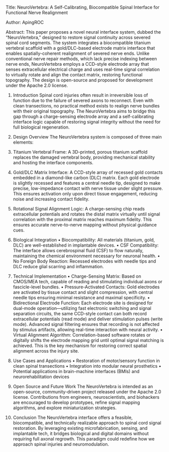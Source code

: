 Title:
NeuroVertebra: A Self-Calibrating, Biocompatible Spinal Interface for Functional Nerve Realignment

Author: ApingROC 

Abstract:
This paper proposes a novel neural interface system, dubbed the “NeuroVertebra,” designed to restore signal continuity across severed spinal cord segments. The system integrates a biocompatible titanium vertebral scaffold with a gold/DLC-based electrode matrix interface that enables spatially-coherent realignment of severed nerve ends. Unlike conventional nerve repair methods, which lack precise indexing between nerve ends, NeuroVertebra employs a CCD-style electrode array that senses extracellular electrical charge and uses real-time signal correlation to virtually rotate and align the contact matrix, restoring functional topography. The design is open-source and proposed for development under the Apache 2.0 license.



1. Introduction
Spinal cord injuries often result in irreversible loss of function due to the failure of severed axons to reconnect. Even with clean transections, no practical method exists to realign nerve bundles with their original topography. The NeuroVertebra aims to bridge this gap through a charge-sensing electrode array and a self-calibrating interface logic capable of restoring signal integrity without the need for full biological regeneration.

2. Design Overview
The NeuroVertebra system is composed of three main elements:
1. Titanium Vertebral Frame: A 3D-printed, porous titanium scaffold replaces the damaged vertebral body, providing mechanical stability and hosting the interface components.
2. Gold/DLC Matrix Interface: A CCD-style array of recessed gold contacts embedded in a diamond-like carbon (DLC) matrix. Each gold electrode is slightly recessed and features a central needle tip, designed to make precise, low-impedance contact with nerve tissue under slight pressure. This ensures activation only upon direct tissue engagement, reducing noise and increasing contact fidelity.
3. Rotational Signal Alignment Logic: A charge-sensing chip reads extracellular potentials and rotates the distal matrix virtually until signal correlation with the proximal matrix reaches maximum fidelity. This ensures accurate nerve-to-nerve mapping without physical guidance cues.

3. Biological Integration
• Biocompatibility: All materials (titanium, gold, DLC) are well-established in implantable devices.
• CSF Compatibility: The interface allows cerebrospinal fluid (CSF) to flow naturally, maintaining the chemical environment necessary for neuronal health.
• No Foreign Body Reaction: Recessed electrodes with needle tips and DLC reduce glial scarring and inflammation.

4. Technical Implementation
• Charge-Sensing Matrix: Based on CMOS/MEA tech, capable of reading and stimulating individual axons or fascicle-level bundles.
• Pressure-Activated Contacts: Gold electrodes are activated by tissue contact and slight compression, with central needle tips ensuring minimal resistance and maximal specificity.
• Bidirectional Electrode Function: Each electrode site is designed for dual-mode operation—utilizing fast electronic switching and signal separation circuits, the same CCD-style contact can both record extracellular potentials (read mode) and deliver stimulation pulses (write mode). Advanced signal filtering ensures that recording is not affected by stimulus artifacts, allowing real-time interaction with neural activity.
• Virtual Alignment Algorithm: Correlation-based software rotates or digitally shifts the electrode mapping grid until optimal signal matching is achieved. This is the key mechanism for restoring correct spatial alignment across the injury site.

5. Use Cases and Applications
• Restoration of motor/sensory function in clean spinal transections
• Integration into modular neural prosthetics
• Potential applications in brain-machine interfaces (BMIs) and neurorehabilitation devices

6. Open Source and Future Work
The NeuroVertebra is intended as an open-source, community-driven project released under the Apache 2.0 license. Contributions from engineers, neuroscientists, and biohackers are encouraged to develop prototypes, refine signal mapping algorithms, and explore miniaturization strategies.

7. Conclusion
The NeuroVertebra interface offers a feasible, biocompatible, and technically realizable approach to spinal cord signal restoration. By leveraging existing microfabrication, sensing, and implantable tech, it bridges biological and digital domains without requiring full axonal regrowth. This paradigm could redefine how we approach spinal injuries and neuromodulation.



